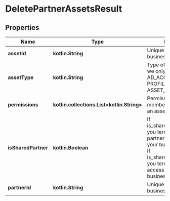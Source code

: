 
# DeletePartnerAssetsResult

## Properties
| Name | Type | Description | Notes |
| ------------ | ------------- | ------------- | ------------- |
| **assetId** | **kotlin.String** | Unique identifier of a business asset. |  [optional] |
| **assetType** | **kotlin.String** | Type of asset. Currently we only support AD_ACCOUNT and PROFILE, and ASSET_GROUP. |  [optional] |
| **permissions** | **kotlin.collections.List&lt;kotlin.String&gt;** | Permission levels member or partner has on an asset. |  [optional] |
| **isSharedPartner** | **kotlin.Boolean** | If is_shared_partner&#x3D;FALSE, you terminated a partner&#39;s asset access to your business asset.&lt;br&gt; If is_shared_partner&#x3D;TRUE, you terminated your asset access to your partner&#39;s business asset. |  [optional] |
| **partnerId** | **kotlin.String** | Unique identifier of a business partner. |  [optional] |



